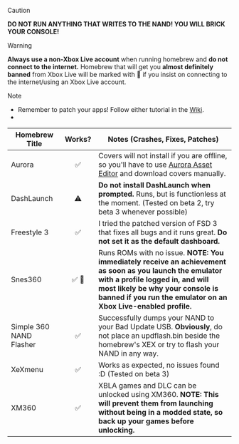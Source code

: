> [!CAUTION]
> **DO NOT RUN ANYTHING THAT WRITES TO THE NAND! YOU WILL BRICK YOUR CONSOLE!**

> [!WARNING]
> **Always use a non-Xbox Live account** when running homebrew and **do not connect to the internet.**
> Homebrew that will get you **almost definitely banned** from Xbox Live will be marked with 👤 if you insist on connecting to the internet/using an Xbox Live account.

> [!NOTE]
> - Remember to patch your apps! Follow either tutorial in the [Wiki](https://github.com/XDanfr/FMX-Compatibility/wiki).
> - 

| Homebrew Title          | Works? | Notes (Crashes, Fixes, Patches)                                                                                                                                           |
|-------------------------|:------:|---------------------------------------------------------------------------------------------------------------------------------------------------------------------------|
| Aurora                  |   ✅    | Covers will not install if you are offline, so you'll have to use [Aurora Asset Editor](https://github.com/XboxUnity/AuroraAssetEditor/) and download covers manually.   |
| DashLaunch              |   ⚠️   | **Do not install DashLaunch when prompted.** Runs, but is functionless at the moment. (Tested on beta 2, try beta 3 whenever possible)                                    |
| Freestyle 3             |   ✅    | I tried the patched version of FSD 3 that fixes all bugs and it runs great. **Do not set it as the default dashboard.**                                                  |
| Snes360                 |  ✅ 👤  | Runs ROMs with no issue. **NOTE: You immediately receive an achievement as soon as you launch the emulator with a profile logged in, and will most likely be why your console is banned if you run the emulator on an Xbox Live-enabled profile.**                                                                                                                                                        |
| Simple 360 NAND Flasher |   ✅    | Successfully dumps your NAND to your Bad Update USB. **Obviously**, do not place an updflash.bin beside the homebrew's XEX or try to flash your NAND in any way.         |
| XeXmenu                 |   ✅    | Works as expected, no issues found :D (Tested on beta 3)                                                                                                                 |
| XM360                   |   ✅    | XBLA games and DLC can be unlocked using XM360. **NOTE: This will prevent them from launching without being in a modded state, so back up your games before unlocking.** | 

